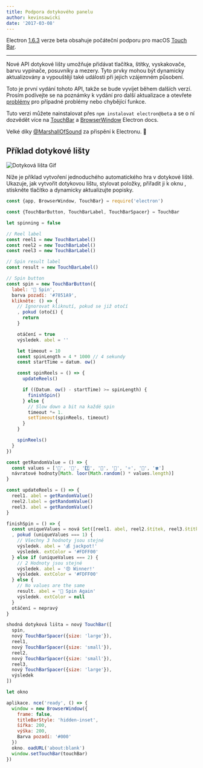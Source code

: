 ```yaml
---
title: Podpora dotykového panelu
author: kevinsawicki
date: '2017-03-08'
---
```


Electron [1.6.3](https://github.com/electron/electron/releases/tag/v1.6.3) verze beta obsahuje počáteční podporu pro macOS [Touch Bar](https://developer.apple.com/macos/touch-bar).

---

Nové API dotykové lišty umožňuje přidávat tlačítka, štítky, vyskakovače, barvu vypínače, posuvníky a mezery. Tyto prvky mohou být dynamicky aktualizovány a vypouštějí také události při jejich vzájemném působení.

Toto je první vydání tohoto API, takže se bude vyvíjet během dalších verzí. Prosím podívejte se na poznámky k vydání pro další aktualizace a otevřete [problémy](https://github.com/electron/electron/issues) pro případné problémy nebo chybějící funkce.

Tuto verzi můžete nainstalovat přes `npm instalovat electron@beta` a se o ní dozvědět více na [TouchBar](https://github.com/electron/electron/blob/master/docs/api/touch-bar.md) a [BrowserWindow](https://github.com/electron/electron/blob/master/docs/api/browser-window.md#winsettouchbartouchbar-macos) Electron docs.

Velké díky [@MarshallOfSound](https://github.com/MarshallOfSound) za přispění k Electronu. :tada:

## Příklad dotykové lišty

![Dotyková lišta Gif](https://cloud.githubusercontent.com/assets/671378/23723516/5ff1774c-03fe-11e7-97b8-c693a0004dc8.gif)

Níže je příklad vytvoření jednoduchého automatického hra v dotykové liště. Ukazuje, jak vytvořit dotykovou lištu, stylovat položky, přiřadit ji k oknu , stiskněte tlačítko a dynamicky aktualizujte popisky.

```js
const {app, BrowserWindow, TouchBar} = require('electron')

const {TouchBarButton, TouchBarLabel, TouchBarSpacer} = TouchBar

let spinning = false

// Reel label
const reel1 = new TouchBarLabel()
const reel2 = new TouchBarLabel()
const reel3 = new TouchBarLabel()

// Spin result label
const result = new TouchBarLabel()

// Spin button
const spin = new TouchBarButton({
  label: '🎰 Spin',
  barva pozadí: '#7851A9',
  klikněte: () => {
    // Ignorovat kliknutí, pokud se již otočí
    , pokud (otočí) {
      return
    }

    otáčení = true
    výsledek. abel = ''

    let timeout = 10
    const spinLength = 4 * 1000 // 4 sekundy
    const startTime = datum. ow()

    const spinReels = () => {
      updateReels()

      if ((Datum. ow() - startTime) >= spinLength) {
        finishSpin()
      } else {
        // Slow down a bit na každé spin
        timeout *= 1.
        setTimeout(spinReels, timeout)
      }
    }

    spinReels()
  }
})

const getRandomValue = () => {
  const values = ['🍒', '💎', '7️⃣', '🍊', '🔔', '⭐', '🍇', '🍀']
  návratové hodnoty[Math. loor(Math.random() * values.length)]
}

const updateReels = () => {
  reel1. abel = getRandomValue()
  reel2.label = getRandomValue()
  reel3. abel = getRandomValue()
}

finishSpin = () => {
  const uniqueValues = nová Set([reel1. abel, reel2.štítek, reel3.štítky]). velikost
  , pokud (uniqueValues === 1) {
    // Všechny 3 hodnoty jsou stejné
    výsledek. abel = '💰 jackpot!'
    výsledek. extColor = '#FDFF00'
  } else if (uniqueValues === 2) {
    // 2 Hodnoty jsou stejné
    výsledek. abel = '😍 Winner!'
    výsledek. extColor = '#FDFF00'
  } else {
    // No values are the same
    result. abel = '🙁 Spin Again'
    výsledek. extColor = null
  }
  otáčení = nepravý
}

shodná dotyková lišta = nový TouchBar([
  spin,
  nový TouchBarSpacer({size: 'large'}),
  reel1,
  nový TouchBarSpacer({size: 'small'}),
  reel2,
  nový TouchBarSpacer({size: 'small'}),
  reel3,
  nový TouchBarSpacer({size: 'large'}),
  výsledek
])

let okno

aplikace. nce('ready', () => {
  window = new BrowserWindow({
    frame: false,
    titleBarStyle: 'hidden-inset',
    šířka: 200,
    výška: 200,
    Barva pozadí: '#000'
  })
  okno. oadURL('about:blank')
  window.setTouchBar(touchBar)
})
```

